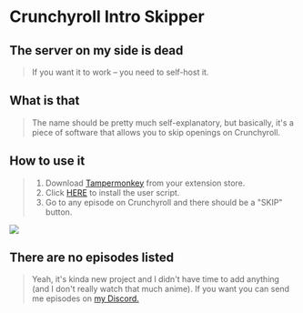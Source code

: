 # Crunchyroll Intro Skipper

## The server on my side is dead

> If you want it to work – you need to self-host it.

## What is that

> The name should be pretty much self-explanatory, but basically, it's a piece of software that allows you to skip openings on Crunchyroll.

## How to use it

> 1.  Download [Tampermonkey](https://www.tampermonkey.net/) from your extension store.
> 2.  Click [HERE](https://github.com/HKGx/Crunchyroll-Skip-Intro/raw/master/Tampermonkey/main.user.js) to install the user script.
> 3.  Go to any episode on Crunchyroll and there should be a "SKIP" button.

![](https://i.imgur.com/oq4acmN.gif)

## There are no episodes listed

> Yeah, it's kinda new project and I didn't have time to add anything (and I don't really watch that much anime).
> If you want you can send me episodes on [my Discord.](https://discord.gg/HSQyVuh)
